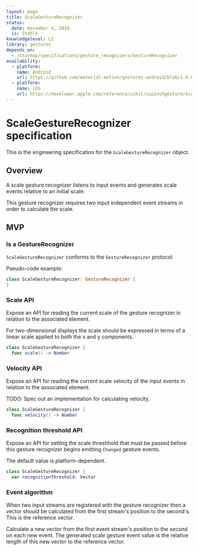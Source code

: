 ```yaml
---
layout: page
title: ScaleGestureRecognizer
status:
  date: December 4, 2016
  is: Stable
knowledgelevel: L2
library: gestures
depends_on:
  - /starmap/specifications/gesture_recognizers/GestureRecognizer
availability:
  - platform:
    name: Android
    url: https://github.com/material-motion/gestures-android/blob/1.0.0/library/src/main/java/com/google/android/material/motion/gestures/ScaleGestureRecognizer.java
  - platform:
    name: iOS
    url: https://developer.apple.com/reference/uikit/uipinchgesturerecognizer
---
```


# ScaleGestureRecognizer specification

This is the engineering specification for the `ScaleGestureRecognizer` object.

## Overview

A scale gesture recognizer listens to input events and generates scale events relative to an initial
scale.

This gesture recognizer requires two input independent event streams in order to calculate the
scale.

## MVP

### Is a GestureRecognizer

`ScaleGestureRecognizer` conforms to the `GestureRecognizer` protocol.

Pseudo-code example:

```swift
class ScaleGestureRecognizer: GestureRecognizer {
}
```

### Scale API

Expose an API for reading the current scale of the gesture recognizer in relation to the
associated element.

For two-dimensional displays the scale should be expressed in terms of a linear scale applied to
both the x and y components.

```swift
class ScaleGestureRecognizer {
  func scale() -> Number
```

### Velocity API

Expose an API for reading the current scale velocity of the input events in relation to the
associated element.

TODO: Spec out an implementation for calculating velocity.

```swift
class ScaleGestureRecognizer {
  func velocity() -> Number
```

### Recognition threshold API

Expose an API for setting the scale threshhold that must be passed before this gesture recognizer
begins emitting `Changed` gesture events.

The default value is platform-dependent.

```swift
class ScaleGestureRecognizer {
  var recognitionThreshold: Vector
```

### Event algorithm

When two input streams are registered with the gesture recognizer then a vector should be calculated
from the first stream's position to the second's. This is the reference vector.

Calculate a new vector from the first event stream's position to the second on each new event. The
generated scale gesture event value is the relative length of this new vector to the reference
vector.
